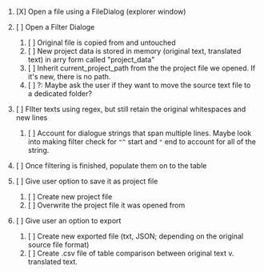 1. [X] Open a file using a FileDialog (explorer window)

2. [ ] Open a Filter Dialoge
    1. [ ] Original file is copied from and untouched
    2. [ ] New project data is stored in memory (original text, translated text) in arry form called "project_data"
    3. [ ] Inherit current_project_path from the the project file we opened. If it's new, there is no path.
    4. [ ] ?: Maybe ask the user if they want to move the source text file to a dedicated folder?

3. [ ] FIlter texts using regex, but still retain the original whitespaces and new lines
    1. [ ] Account for dialogue strings that span multiple lines. Maybe look into making filter check for `"^` start and `"` end to account for all of the string.

4. [ ] Once filtering is finished, populate them on to the table

5. [ ] Give user option to save it as project file
    1. [ ] Create new project file
    2. [ ] Overwrite the project file it was opened from

6. [ ] Give user an option to export
    1. [ ] Create new exported file (txt, JSON; depending on the original source file format)
    2. [ ] Create .csv file of table comparison between original text v. translated text.
